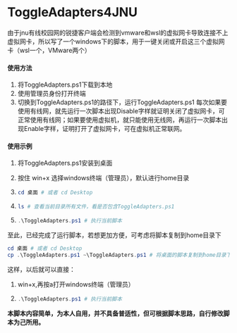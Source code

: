 # ToggleAdapters4JNU

由于jnu有线校园网的锐捷客户端会检测到vmware和wsl的虚拟网卡导致连接不上虚拟网卡，所以写了一个windows下的脚本，用于一键关闭或开启这三个虚拟网卡（wsl一个，VMware两个）

#### 使用方法

1. 将ToggleAdapters.ps1下载到本地
2. 使用管理员身份打开终端
3. 切换到ToggleAdapters.ps1的路径下，运行ToggleAdapters.ps1
   每次如果要使用有线网，就先运行一次脚本出现Disable字样就证明关闭了虚拟网卡，可正常使用有线网；如果要使用虚拟机，就只能使用无线网，再运行一次脚本出现Enable字样，证明打开了虚拟网卡，可在虚拟机正常联网。

#### 使用示例

1. 将ToggleAdapters.ps1安装到桌面

2. 按住 win+x 选择windows终端（管理员），默认进行home目录

3. ```powershell
   cd 桌面 # 或者 cd Desktop
   ```

4. ```powershell
   ls # 查看当前目录所有文件，看是否包含ToggleAdapters.ps1
   ```

5. ```powershell
   .\ToggleAdapters.ps1 # 执行当前脚本
   ```

至此，已经完成了运行脚本，若想更加方便，可考虑将脚本复制到home目录下

```powershell
cd 桌面 # 或者 cd Desktop
cp .\ToggleAdapters.ps1 ~\ToggleAdapters.ps1 # 将桌面的脚本复制到home目录下
```

这样，以后就可以直接：

1. win+x,再按a打开windows终端（管理员）

2. ```powershell
   .\ToggleAdapters.ps1 # 执行当前脚本
   ```

**本脚本内容简单，为本人自用，并不具备普适性，但可根据脚本思路，自行修改脚本为己所用。**

